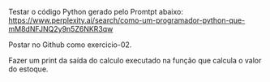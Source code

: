 Testar o código Python gerado pelo Promtpt abaixo:
https://www.perplexity.ai/search/como-um-programador-python-que-mM8dNFJNQ2y9n5Z6NKR3qw

Postar no Github como exercicio-02. 

Fazer um print da saída do calculo executado na função que calcula o valor do estoque. 
